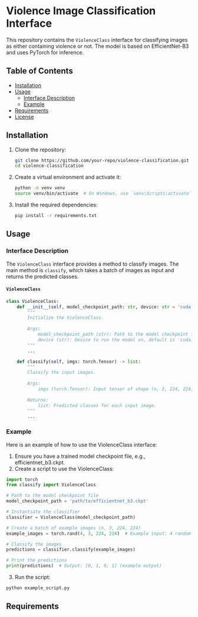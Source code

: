 # Violence Image Classification Interface

This repository contains the `ViolenceClass` interface for classifying images as either containing violence or not. The model is based on EfficientNet-B3 and uses PyTorch for inference.

## Table of Contents
- [Installation](#installation)
- [Usage](#usage)
    - [Interface Description](#interface-description)
    - [Example](#example)
- [Requirements](#requirements)
- [License](#license)

## Installation

1. Clone the repository:
    ```sh
    git clone https://github.com/your-repo/violence-classification.git
    cd violence-classification
    ```

2. Create a virtual environment and activate it:
    ```sh
    python -m venv venv
    source venv/bin/activate  # On Windows, use `venv\Scripts\activate`
    ```

3. Install the required dependencies:
    ```sh
    pip install -r requirements.txt
    ```

## Usage

### Interface Description

The `ViolenceClass` interface provides a method to classify images. The main method is `classify`, which takes a batch of images as input and returns the predicted classes.

#### `ViolenceClass`

```python
class ViolenceClass:
    def __init__(self, model_checkpoint_path: str, device: str = 'cuda:0'):
        """
        Initialize the ViolenceClass.
        
        Args:
            model_checkpoint_path (str): Path to the model checkpoint file.
            device (str): Device to run the model on, default is 'cuda:0'.
        """
        ...

    def classify(self, imgs: torch.Tensor) -> list:
        """
        Classify the input images.
        
        Args:
            imgs (torch.Tensor): Input tensor of shape (n, 3, 224, 224) where n is the batch size.
        
        Returns:
            list: Predicted classes for each input image.
        """
        ...
```

### Example

Here is an example of how to use the ViolenceClass interface:
1. Ensure you have a trained model checkpoint file, e.g., efficientnet_b3.ckpt.
2. Create a script to use the ViolenceClass:

```python
import torch
from classify import ViolenceClass

# Path to the model checkpoint file
model_checkpoint_path = 'path/to/efficientnet_b3.ckpt'

# Instantiate the classifier
classifier = ViolenceClass(model_checkpoint_path)

# Create a batch of example images (n, 3, 224, 224)
example_images = torch.rand(4, 3, 224, 224)  # Example input: 4 randomly generated images

# Classify the images
predictions = classifier.classify(example_images)

# Print the predictions
print(predictions)  # Output: [0, 1, 0, 1] (example output)
```

3. Run the script:

```sh
python example_script.py
```

## Requirements
